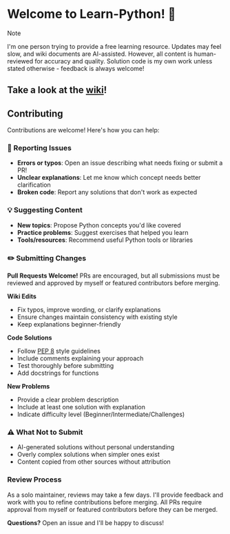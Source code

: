 # Welcome to Learn-Python! 🐍

> [!NOTE]
> I'm one person trying to provide a free learning resource.
> Updates may feel slow, and wiki documents are AI-assisted.
> However, all content is human-reviewed for accuracy and quality.
> Solution code is my own work unless stated otherwise - feedback is always welcome!
>

## Take a look at the [wiki](https://github.com/TySP-Dev/Learn-Python/wiki)!

## Contributing

Contributions are welcome! Here's how you can help:

### 📝 Reporting Issues
- **Errors or typos**: Open an issue describing what needs fixing or submit a PR!
- **Unclear explanations**: Let me know which concept needs better clarification
- **Broken code**: Report any solutions that don't work as expected

### 💡 Suggesting Content
- **New topics**: Propose Python concepts you'd like covered
- **Practice problems**: Suggest exercises that helped you learn
- **Tools/resources**: Recommend useful Python tools or libraries

### ✏️ Submitting Changes

**Pull Requests Welcome!**
PRs are encouraged, but all submissions must be reviewed and approved by myself or featured contributors before merging.

**Wiki Edits**
- Fix typos, improve wording, or clarify explanations
- Ensure changes maintain consistency with existing style
- Keep explanations beginner-friendly

**Code Solutions**
- Follow [PEP 8](https://peps.python.org/pep-0008/) style guidelines
- Include comments explaining your approach
- Test thoroughly before submitting
- Add docstrings for functions

**New Problems**
- Provide a clear problem description
- Include at least one solution with explanation
- Indicate difficulty level (Beginner/Intermediate/Challenges)

### ⚠️ What Not to Submit
- AI-generated solutions without personal understanding
- Overly complex solutions when simpler ones exist
- Content copied from other sources without attribution

### Review Process
As a solo maintainer, reviews may take a few days. I'll provide feedback and work with you to refine contributions before merging. All PRs require approval from myself or featured contributors before they can be merged.

**Questions?** Open an issue and I'll be happy to discuss!
